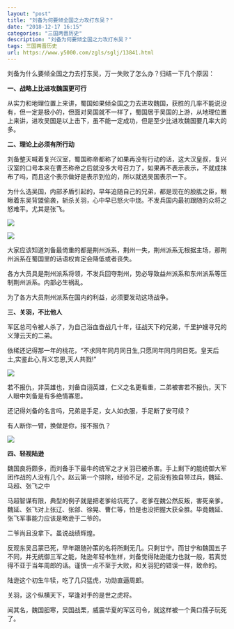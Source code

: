 ```yaml
---
layout: "post"
title: "刘备为何要倾全国之力攻打东吴？"
date: "2018-12-17 16:15"
categories: "三国两晋历史"
description: "刘备为何要倾全国之力攻打东吴？"
tags: 三国两晋历史
url: https://www.y5000.com/zgls/sglj/13841.html
---
```






刘备为什么要倾全国之力去打东吴，万一失败了怎么办？归结一下几个原因：

**一、战略上比进攻魏国更可行**

从实力和地理位置上来讲，蜀国如果倾全国之力去进攻魏国，获胜的几率不能说没有，但一定是极小的，但面对吴国就不一样了，蜀国居于吴国的上游，从地理位置上来讲，进攻吴国是以上击下，虽不能一定成功，但是至少比进攻魏国要几率大的多。

**二、理论上必须有所行动**

刘备整天喊着复兴汉室，蜀国称帝都称了如果再没有行动的话，这大汉皇叔，复兴汉室的口号本来在曹丕称帝之后就没多大号召力了，如果再不表示表示，不就成抹布了吗，而且这个表示做好是表示到位的，所以就选吴国表示一下。

为什么选吴国，内部矛盾引起的，早年追随自己的兄弟，都是现在的股肱之臣，眼瞅着东吴背盟偷袭，斩杀关羽，心中早已怒火中烧。不发兵国内最初跟随的众将之怒难平。尤其是张飞。

![](https://img.y5000.com/uploads/allimg/170216/1H63a1K-0.jpg)

![](https://img.y5000.com/uploads/allimg/170216/1H6392527-1.jpg)

大家应该知道刘备最倚重的都是荆州派系，荆州一失，荆州派系无根据主场，那荆州派系在蜀国里的话语权肯定会降低或者丧失。

各方大员具是荆州派系将领，不发兵回夺荆州，势必导致益州派系和东州派系等压制荆州派系。内部必生祸乱。

为了各方大员荆州派系在国内的利益，必须要发动这场战争。

**三、关羽，不比他人**

军区总司令被人杀了，为自己浴血奋战几十年，征战天下的兄弟，千里护嫂寻兄的义薄云天的二弟。

依稀还记得那一年的桃花，“不求同年同月同日生,只愿同年同月同日死。皇天后土,实鉴此心,背义忘恩,天人共戮!”

![](https://img.y5000.com/uploads/allimg/170216/8-1F2161H15IC.jpg)

若不报仇，非英雄也，刘备自诩英雄，仁义之名更看重，二弟被害若不报仇，天下人眼中刘备是有多绝情寡恩。

还记得刘备的名言吗，兄弟是手足，女人如衣服，手足断了安可续？

有人断你一臂，换做是你，报不报仇？

![](https://img.y5000.com/uploads/allimg/170216/1H6393104-2.jpg)

**四、轻视陆逊**

魏国良将颇多，而刘备手下最牛的统军之才关羽已被杀害。手上剩下的能统御大军团作战的人没有几个。赵云第一个排除，经验不足，之前没有独自带过兵，魏延、马超、张飞之中

马超智谋有限，典型的例子就是把老爹给坑死了。老爹在魏公然反叛，害死亲爹。魏延、张飞对上张辽、张郃、徐晃、曹仁等，怕是也没把握大获全胜。毕竟魏延、张飞军事能力应该是略逊于二爷的。

二爷尚且没拿下。虽说战绩辉煌。

反观东吴吕蒙已死，早年跟随孙策的名将所剩无几。只剩甘宁。而甘宁和魏国五子不同，并无统御三军之能，陆逊年轻书生样，刘备觉得陆逊能力也就一般，若真觉得不亚于当年周郎的话。谨慎一点不至于大败，和关羽犯的错误一样，致命的。

陆逊这个初生牛犊，吃了几只猛虎，功勋直逼周郎。

关羽，这个纵横天下，罕逢对手的是世之虎将。

闻其名，魏国胆寒，吴国战栗，威震华夏的军区司令，就这样被一个黄口孺子玩死了。
